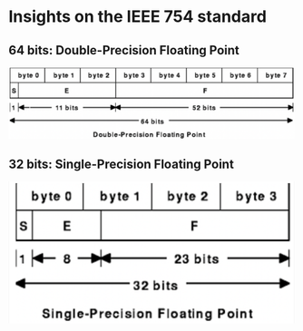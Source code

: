 # Insights on the IEEE 754 standard

## 64 bits: Double-Precision Floating Point

![64 bits](img/double.png)

## 32 bits: Single-Precision Floating Point

![64 bits](img/single.png)
